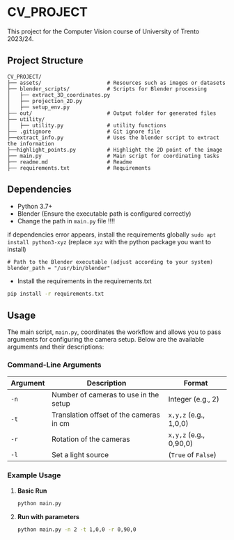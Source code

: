 # CV_PROJECT

This project for the Computer Vision course of University of Trento 2023/24.

## Project Structure

```
CV_PROJECT/
├── assets/                     # Resources such as images or datasets
├── blender_scripts/            # Scripts for Blender processing
│   ├── extract_3D_coordinates.py
│   ├── projection_2D.py
│   ├── setup_env.py
├── out/                        # Output folder for generated files
├── utility/                    
│   ├── utility.py              # utility functions
├── .gitignore                  # Git ignore file
├──extract_info.py              # Uses the blender script to extract the information 
├──highlight_points.py          # Highlight the 2D point of the image
├── main.py                     # Main script for coordinating tasks
├── readme.md                   # Readme 
├── requirements.txt            # Requirements
```

## Dependencies
- Python 3.7+
- Blender (Ensure the executable path is configured correctly)
- Change the path in  `main.py` file !!!!

if dependencies error appears, install the requirements globally `sudo apt install python3-xyz` (replace `xyz` with the python package you want to install)
```
# Path to the Blender executable (adjust according to your system)
blender_path = "/usr/bin/blender"
```
- Install the requirements in the requirements.txt
```bash
pip install -r requirements.txt
```

## Usage

The main script, `main.py`, coordinates the workflow and allows you to pass arguments for configuring the camera setup. Below are the available arguments and their descriptions:

### Command-Line Arguments

| Argument     | Description                                              | Format                 |
|--------------|----------------------------------------------------------|------------------------|
| `-n`         | Number of cameras to use in the setup                    | Integer (e.g., 2)      |
| `-t`         | Translation offset of the cameras in cm                  | `x,y,z` (e.g., 1,0,0)  |
| `-r`         | Rotation of the cameras                                  | `x,y,z` (e.g., 0,90,0) |
| `-l`         | Set a light source                                       | (`True` of `False`)    |

### Example Usage
1. **Basic Run**
   ```bash
   python main.py 
2. **Run with parameters**
   ```bash
   python main.py -n 2 -t 1,0,0 -r 0,90,0
